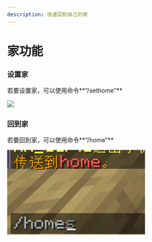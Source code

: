 ```yaml
---
description: 快速回到自己的家
---
```


# 家功能

### 设置家

若要设置家，可以使用命令**“/sethome”**

![](../.gitbook/assets/U\)P\[\`P\(2\`H60RL4ZB61C9\)I.png)

### 回到家

若要回到家，可以使用命令**“/home”**

![](<../.gitbook/assets/image (1).png>)
